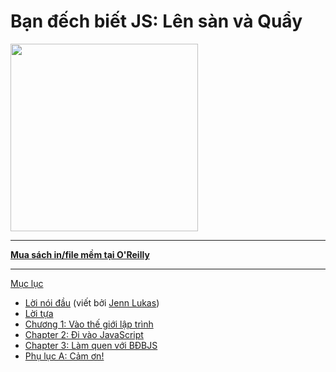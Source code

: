 # Bạn đếch biết JS: Lên sàn và Quẩy

<img src="cover.jpg" width="300">

-----

**[Mua sách in/file mềm tại O'Reilly](http://shop.oreilly.com/product/0636920039303.do)**

-----

[Mục lục](toc.md)

* [Lời nói đầu](foreword.md) (viết bởi [Jenn Lukas](http://jennlukas.com))
* [Lời tựa](../preface.md)
* [Chương 1: Vào thế giới lập trình](ch1.md)
* [Chapter 2: Đi vào JavaScript](ch2.md)
* [Chapter 3: Làm quen với BĐBJS](ch3.md)
* [Phụ lục A: Cảm ơn!](apA.md)
